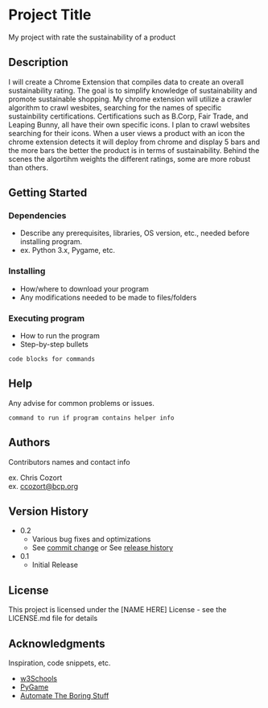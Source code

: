 # Project Title

My project with rate the sustainability of a product

## Description

I will create a Chrome Extension that compiles data to create an overall sustainability rating. The goal is to simplify knowledge of sustainability and promote sustainable shopping. My chrome extension will utilize a crawler algorithm to crawl wesbites, searching for the names of specific sustainbility certifications. Certifications such as B.Corp, Fair Trade, and Leaping Bunny, all have their own specific icons. I plan to crawl websites searching for their icons. When a user views a product with an icon the chrome extension detects it will deploy from chrome and display 5 bars and the more bars the better the product is in terms of sustainability. Behind the scenes the algortihm weights the different ratings, some are more robust than others.


## Getting Started

### Dependencies

* Describe any prerequisites, libraries, OS version, etc., needed before installing program.
* ex. Python 3.x, Pygame, etc.

### Installing

* How/where to download your program
* Any modifications needed to be made to files/folders

### Executing program

* How to run the program
* Step-by-step bullets
```
code blocks for commands
```

## Help

Any advise for common problems or issues.
```
command to run if program contains helper info
```

## Authors

Contributors names and contact info

ex. Chris Cozort  
ex. ccozort@bcp.org

## Version History

* 0.2
    * Various bug fixes and optimizations
    * See [commit change]() or See [release history]()
* 0.1
    * Initial Release

## License

This project is licensed under the [NAME HERE] License - see the LICENSE.md file for details

## Acknowledgments

Inspiration, code snippets, etc.
* [w3Schools](https://www.w3schools.com/python/default.asp)
* [PyGame](https://www.pygame.org/docs/)
* [Automate The Boring Stuff](https://automatetheboringstuff.com/)
